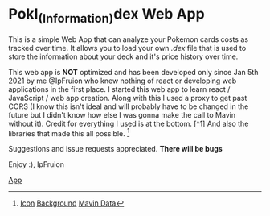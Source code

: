 # PokI<sub>(Information)</sub>dex Web App

This is a simple Web App that can analyze your Pokemon cards costs as tracked over time. It allows you to load your own *.dex* file that is used to store the information about your deck and it's price history over time.

This web app is **NOT** optimized and has been developed only since Jan 5th 2021 by me @IpFruion who knew nothing of react or developing web applications in the first place. I started this web app to learn react / JavaScript / web app creation. Along with this I used a proxy to get past CORS (I know this isn't ideal and will probably have to be changed in the future but I didn't know how else I was gonna make the call to Mavin without it). Credit for everything I used is at the bottom. [^1] And also the libraries that made this all possible. [^2]

Suggestions and issue requests appreciated. **There will be bugs**

Enjoy :), IpFruion

[App](./build/index.html)

[^2]: [Icon](https://rankedboost.com/pokemon-go/gen-4-pokedex/) [Background](https://www.pinterest.com/pin/151574343683447160/) [Mavin Data](https://mavin.io)

[^3]: React, opencv, bootstrap.
